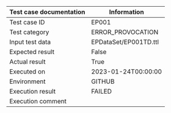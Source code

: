 | Test case documentation |      Information      |
| ----------------------- | --------------------- |
| Test case ID            | EP001                 |
| Test category           | ERROR_PROVOCATION     |
| Input test data         | EPDataSet/EP001TD.ttl |
| Expected result         | False                 |
| Actual result           | True                  |
| Executed on             | 2023-01-24T00:00:00   |
| Environment             | GITHUB                |
| Execution result        | FAILED                |
| Execution comment       |                       |
